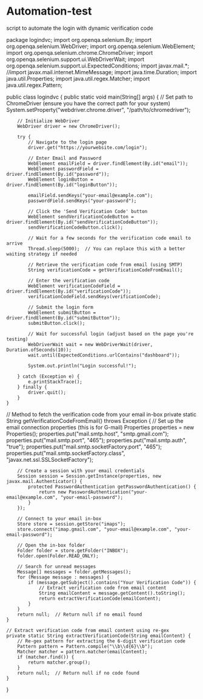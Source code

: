 # Automation-test
script to automate the login with dynamic verification code


package logindvc;
import org.openqa.selenium.By;
import org.openqa.selenium.WebDriver;
import org.openqa.selenium.WebElement;
import org.openqa.selenium.chrome.ChromeDriver;
import org.openqa.selenium.support.ui.WebDriverWait;
import org.openqa.selenium.support.ui.ExpectedConditions;
import javax.mail.*;
//import javax.mail.internet.MimeMessage;
import java.time.Duration;
import java.util.Properties;
import java.util.regex.Matcher;
import java.util.regex.Pattern;

public class logindvc {
    public static void main(String[] args) {
        // Set path to ChromeDriver (ensure you have the correct path for your system)
        System.setProperty("webdriver.chrome.driver", "/path/to/chromedriver");

        // Initialize WebDriver
        WebDriver driver = new ChromeDriver();
        
        try {
            // Navigate to the login page
            driver.get("https://yourwebsite.com/login");
            
            // Enter Email and Password
            WebElement emailField = driver.findElement(By.id("email"));
            WebElement passwordField = driver.findElement(By.id("password"));
            WebElement loginButton = driver.findElement(By.id("loginButton"));

            emailField.sendKeys("your-email@example.com");
            passwordField.sendKeys("your-password");
            
            // Click the 'Send Verification Code' button
            WebElement sendVerificationCodeButton = driver.findElement(By.id("sendVerificationCodeButton"));
            sendVerificationCodeButton.click();

            // Wait for a few seconds for the verification code email to arrive
            Thread.sleep(5000);  // You can replace this with a better waiting strategy if needed

            // Retrieve the verification code from email (using SMTP)
            String verificationCode = getVerificationCodeFromEmail();

            // Enter the verification code
            WebElement verificationCodeField = driver.findElement(By.id("verificationCode"));
            verificationCodeField.sendKeys(verificationCode);

            // Submit the login form
            WebElement submitButton = driver.findElement(By.id("submitButton"));
            submitButton.click();

            // Wait for successful login (adjust based on the page you're testing)
            WebDriverWait wait = new WebDriverWait(driver, Duration.ofSeconds(10));
            wait.until(ExpectedConditions.urlContains("dashboard"));

            System.out.println("Login successful!");

        } catch (Exception e) {
            e.printStackTrace();
        } finally {
            driver.quit();
        }
    }

//     Method to fetch the verification code from your email in-box
    private static String getVerificationCodeFromEmail() throws Exception {
        // Set up the email connection properties (this is for G-mail)
        Properties properties = new Properties();
        properties.put("mail.smtp.host", "smtp.gmail.com");
        properties.put("mail.smtp.port", "465");
        properties.put("mail.smtp.auth", "true");
        properties.put("mail.smtp.socketFactory.port", "465");
        properties.put("mail.smtp.socketFactory.class", "javax.net.ssl.SSLSocketFactory");

        // Create a session with your email credentials
        Session session = Session.getInstance(properties, new javax.mail.Authenticator() {
            protected PasswordAuthentication getPasswordAuthentication() {
                return new PasswordAuthentication("your-email@example.com", "your-email-password");
            }
        });

        // Connect to your email in-box
        Store store = session.getStore("imaps");
        store.connect("imap.gmail.com", "your-email@example.com", "your-email-password");

        // Open the in-box folder
        Folder folder = store.getFolder("INBOX");
        folder.open(Folder.READ_ONLY);

        // Search for unread messages
        Message[] messages = folder.getMessages();
        for (Message message : messages) {
            if (message.getSubject().contains("Your Verification Code")) {
                // Extract verification code from email content
                String emailContent = message.getContent().toString();
                return extractVerificationCode(emailContent);
            }
        }
        return null;  // Return null if no email found
    }

    // Extract verification code from email content using re-gex
    private static String extractVerificationCode(String emailContent) {
        // Re-gex pattern for extracting the 6-digit verification code
        Pattern pattern = Pattern.compile("\\b\\d{6}\\b");
        Matcher matcher = pattern.matcher(emailContent);
        if (matcher.find()) {
            return matcher.group();
        }
        return null;  // Return null if no code found
    }
}
